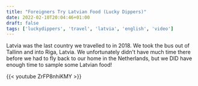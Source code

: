 ```yaml
---
title: "Foreigners Try Latvian Food (Lucky Dippers)"
date: 2022-02-10T20:04:46+01:00
draft: false
tags: ['luckydippers', 'travel', 'latvia', 'english', 'video']
---
```

Latvia was the last country we travelled to in 2018. We took the bus out of Tallinn and into Riga, Latvia. We unfortunately didn't have much time there before we had to fly back to our home in the Netherlands, but we DID have enough time to sample some Latvian food!

{{< youtube ZrFP8nhiKMY >}}